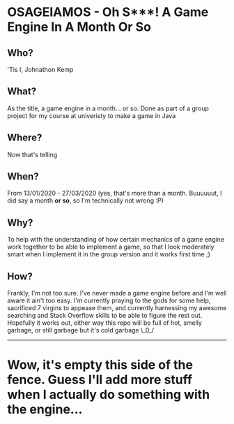 # OSAGEIAMOS - Oh S***! A Game Engine In A Month Or So
## Who?
'Tis I, Johnathon Kemp
## What?
As the title, a game engine in a month... or so. Done as part of a group project for my course at univeristy to make a game in Java
## Where?
Now that's telling
## When?
From 13/01/2020 - 27/03/2020 (yes, that's more than a month. Buuuuuut, I did say a month **or so**, so I'm technically not wrong :P)
## Why?
To help with the understanding of how certain mechanics of a game engine work together to be able to implement a game, so that I look moderately smart when I implement it in the group version and it works first time ;)
## How?
Frankly, I'm not too sure. I've never made a game engine before and I'm well aware it ain't too easy. I'm currently praying to the gods for some help, sacrificed 7 virgins to appease them, and currently harnessing my awesome searching and Stack Overflow skills to be able to figure the rest out. Hopefully it works out, either way this repo will be full of hot, smelly garbage, or still garbage but it's cold garbage \\\_0\_/
***
# Wow, it's empty this side of the fence. Guess I'll add more stuff when I actually do something with the engine...
